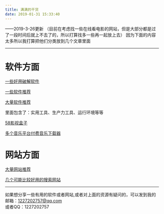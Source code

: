 ```yaml
---
title: 满满的干货
date: 2019-01-31 15:33:40
---
```


——2019-3-26更新
（目前在考虑找一些在线看电影的网站，但是大部分都是过了一段时间后就上不去了的，所以打算找多一些再一起放上去）
因为下面的内容太多所以我打算把他们分类放到几个文章里面

---

# 软件方面

[一些好用破解软件](http://fosu-ca.gitee.io/download/)

[一些软件推荐](https://fosu-ca.gitee.io)

[大量软件推荐](/干货/sofeware/)

里面包含了：实用工具、生产力工具、运行环境等等

[58影视盒子](/干货/Movie-Box/)

[多个音乐平台付费音乐下载器](/干货/music-download/)


# 网站方面
[大量网站推荐](/干货/webRecommend)

[几个可能比较好用的搜索网站](/干货/search/)

---
如果想分享一些有用的软件或者网站,或者对上面的资源有疑问的，可以发到我的
邮箱：1227202757@qq.com     
或者QQ：1227202757
